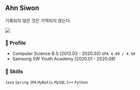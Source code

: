 ## Ahn Siwon  

기록되지 않은 것은 기억되지 않는다.


![](https://github-readme-stats.vercel.app/api?username=ssibongee&show_icons=true)

### 🎈 Profile 

* Computer Science B.S (2013.03 - 2020.02) `GPA 4.09 / 4.50`
* Samsung SW Youth Academy (2020.01 - 2020.08)

### 🧩 Skills 

`Java` `Spring` `JPA` `MyBatis` `MySQL` `C++` `Python`




<!--
### 🌱 I'm currently learning 

* Java 
* Spring Framework
* JPA
* JWT 
* React

### 📌 Project 
-->


<!--
**doiiollo/doiiollo** is a ✨ _special_ ✨ repository because its `README.md` (this file) appears on your GitHub profile.

Here are some ideas to get you started:

- 🔭 I’m currently working on ...
- 🌱 I’m currently learning ...
- 👯 I’m looking to collaborate on ...
- 🤔 I’m looking for help with ...
- 💬 Ask me about ...
- 📫 How to reach me: ...
- 😄 Pronouns: ...
- ⚡ Fun fact: ...
-->
